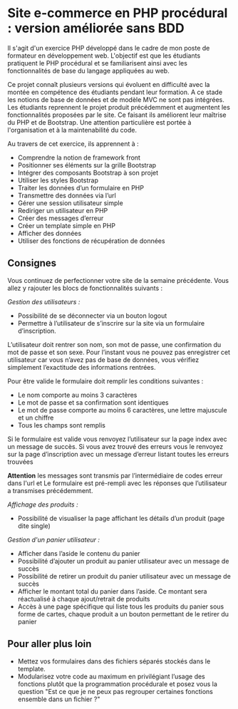 # Site e-commerce en PHP procédural : version améliorée sans BDD

Il s'agit d'un exercice PHP développé dans le cadre de mon poste de formateur en développement web. L'objectif est que les étudiants pratiquent le PHP procédural et se familiarisent ainsi avec les fonctionnalités de base du langage appliquées au web.

Ce projet connaît plusieurs versions qui évoluent en difficulté avec la montée en compétence des étudiants pendant leur formation. A ce stade les notions de base de données et de modèle MVC ne sont pas intégrées. Les étudiants reprennent le projet produit précédemment et augmentent les fonctionnalités proposées par le site. Ce faisant ils améliorent leur maîtrise du PHP et de Bootstrap. Une attention particulière est portée à l'organisation et à la maintenabilité du code.

Au travers de cet exercice, ils apprennent à :
- Comprendre la notion de framework front
- Positionner ses éléments sur la grille Bootstrap
- Intégrer des composants Bootstrap à son projet
- Utiliser les styles Bootstrap
- Traiter les données d’un formulaire en PHP
- Transmettre des données via l’url
- Gérer une session utilisateur simple
- Rediriger un utilisateur en PHP
- Créer des messages d’erreur
- Créer un template simple en PHP
- Afficher des données
- Utiliser des fonctions de récupération de données

## Consignes

Vous continuez de perfectionner votre site de la semaine précédente. Vous allez y rajouter les blocs de fonctionnalités suivants :

*Gestion des utilisateurs :*
- Possibilité de se déconnecter via un bouton logout
- Permettre à l’utilisateur de s’inscrire sur la site via un formulaire d’inscription.

L’utilisateur doit rentrer son nom, son mot de passe, une confirmation du mot de passe et son sexe. Pour l’instant vous ne pouvez pas enregistrer cet utilisateur car vous n’avez pas de base de données, vous vérifiez simplement l’exactitude des informations rentrées.

Pour être valide le formulaire doit remplir les conditions suivantes :
- Le nom comporte au moins 3 caractères
- Le mot de passe et sa confirmation sont identiques
- Le mot de passe comporte au moins 6 caractères, une lettre majuscule et un chiffre
- Tous les champs sont remplis

Si le formulaire est valide vous renvoyez l’utilisateur sur la page index avec un message de succès. Si vous avez trouvé des erreurs vous le renvoyez sur la page d’inscription avec un message d’erreur listant toutes les erreurs trouvées

**Attention** les messages sont transmis par l’intermédiaire de codes erreur dans l'url et Le formulaire est pré-rempli avec les réponses que l’utilisateur a transmises précédemment.

*Affichage des produits :*
- Possibilité de visualiser la page affichant les détails d’un produit (page dite single)

*Gestion d'un panier utilisateur :*
- Afficher dans l’aside le contenu du panier
- Possibilité d’ajouter un produit au panier utilisateur avec un message de succès
- Possibilité de retirer un produit du panier utilisateur avec un message de succès
- Afficher le montant total du panier dans l’aside. Ce montant sera réactualisé à chaque ajout/retrait de produits
- Accès à une page spécifique qui liste tous les produits du panier sous forme de cartes, chaque produit a un bouton permettant de le retirer du panier

## Pour aller plus loin

- Mettez vos formulaires dans des fichiers séparés stockés dans le template.
- Modularisez votre code au maximum en privilégiant l’usage des fonctions plutôt que la programmation procédurale et posez vous la question "Est ce que je ne peux pas regrouper certaines fonctions ensemble dans un fichier ?"
